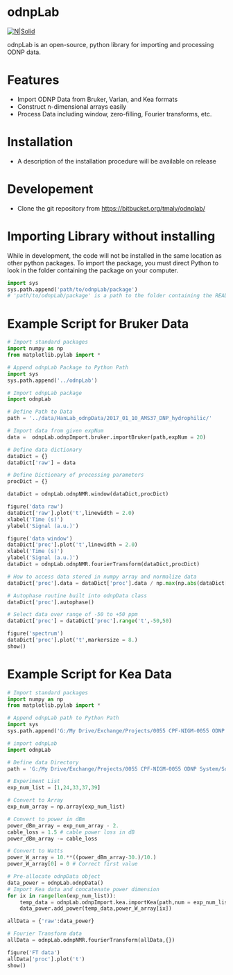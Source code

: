 # odnpLab

[![N|Solid](http://www.bridge12.com/wp-content/uploads/2016/10/b12logo.png)](http://www.bridge12.com/)

odnpLab is an open-source, python library for importing and processing ODNP data.

# Features

  - Import ODNP Data from Bruker, Varian, and Kea formats
  - Construct n-dimensional arrays easily
  - Process Data including window, zero-filling, Fourier transforms, etc.

# Installation

  - A description of the installation procedure will be available on release

# Developement 

  - Clone the git repository from https://bitbucket.org/tmaly/odnplab/

# Importing Library without installing

While in development, the code will not be installed in the same location as other python packages. To import the package, you must direct Python to look in the folder containing the package on your computer.

```python
import sys
sys.path.append('path/to/odnpLab/package')
# 'path/to/odnpLab/package' is a path to the folder containing the README.md and setup.py files
```

# Example Script for Bruker Data

```python
# Import standard packages
import numpy as np
from matplotlib.pylab import *

# Append odnpLab Package to Python Path
import sys
sys.path.append('../odnpLab')

# Import odnpLab package
import odnpLab

# Define Path to Data
path = '../data/HanLab_odnpData/2017_01_10_AMS37_DNP_hydrophilic/'

# Import data from given expNum
data =  odnpLab.odnpImport.bruker.importBruker(path,expNum = 20)

# Define data dictionary
dataDict = {}
dataDict['raw'] = data

# Define Dictionary of processing parameters
procDict = {}

dataDict = odnpLab.odnpNMR.window(dataDict,procDict)

figure('data raw')
dataDict['raw'].plot('t',linewidth = 2.0)
xlabel('Time (s)')
ylabel('Signal (a.u.)')

figure('data window')
dataDict['proc'].plot('t',linewidth = 2.0)
xlabel('Time (s)')
ylabel('Signal (a.u.)')
dataDict = odnpLab.odnpNMR.fourierTransform(dataDict,procDict)

# How to access data stored in numpy array and normalize data
dataDict['proc'].data = dataDict['proc'].data / np.max(np.abs(dataDict['proc'].data))

# Autophase routine built into odnpData class
dataDict['proc'].autophase()

# Select data over range of -50 to +50 ppm
dataDict['proc'] = dataDict['proc'].range('t',-50,50)

figure('spectrum')
dataDict['proc'].plot('t',markersize = 8.)
show()
```

# Example Script for Kea Data

```python
# Import standard packages
import numpy as np
from matplotlib.pylab import *

# Append odnpLab path to Python Path
import sys
sys.path.append('G:/My Drive/Exchange/Projects/0055 CPF-NIGM-0055 ODNP System/Software/Python/odnpLab')

# import odnpLab
import odnpLab

# Define data Directory
path = 'G:/My Drive/Exchange/Projects/0055 CPF-NIGM-0055 ODNP System/Software/Python/ODNP Class/ref_data/10mM_TEMPOL_water_11-20-2019'

# Experiment List
exp_num_list = [1,24,33,37,39]

# Convert to Array
exp_num_array = np.array(exp_num_list)

# Convert to power in dBm
power_dBm_array = exp_num_array - 2.
cable_loss = 1.5 # cable power loss in dB
power_dBm_array -= cable_loss

# Convert to Watts
power_W_array = 10.**((power_dBm_array-30.)/10.)
power_W_array[0] = 0 # Correct first value

# Pre-allocate odnpData object
data_power = odnpLab.odnpData()
# Import Kea data and concatenate power dimension
for ix in range(len(exp_num_list)):
    temp_data = odnpLab.odnpImport.kea.importKea(path,num = exp_num_list[ix])
    data_power.add_power(temp_data,power_W_array[ix])

allData = {'raw':data_power}

# Fourier Transform data
allData = odnpLab.odnpNMR.fourierTransform(allData,{})

figure('FT data')
allData['proc'].plot('t')
show()
```
